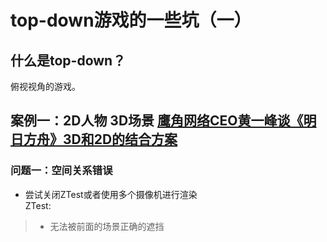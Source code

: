 # top-down游戏的一些坑（一）
## 什么是top-down？
俯视视角的游戏。
## 案例一：2D人物 3D场景 [鹰角网络CEO黄一峰谈《明日方舟》3D和2D的结合方案](https://zhuanlan.zhihu.com/p/329988294?utm_source=wechat_session&utm_medium=social&utm_oi=1343661238379950080&utm_campaign=shareopn)
### 问题一：空间关系错误
* 尝试关闭ZTest或者使用多个摄像机进行渲染  
  ZTest:  
  
>* 无法被前面的场景正确的遮挡